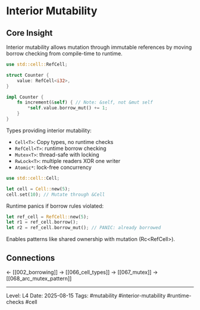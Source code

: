 # Interior Mutability

## Core Insight
Interior mutability allows mutation through immutable references by moving borrow checking from compile-time to runtime.

```rust
use std::cell::RefCell;

struct Counter {
    value: RefCell<i32>,
}

impl Counter {
    fn increment(&self) { // Note: &self, not &mut self
        *self.value.borrow_mut() += 1;
    }
}
```

Types providing interior mutability:
- `Cell<T>`: Copy types, no runtime checks
- `RefCell<T>`: runtime borrow checking
- `Mutex<T>`: thread-safe with locking
- `RwLock<T>`: multiple readers XOR one writer
- `Atomic*`: lock-free concurrency

```rust
use std::cell::Cell;

let cell = Cell::new(5);
cell.set(10); // Mutate through &Cell
```

Runtime panics if borrow rules violated:
```rust
let ref_cell = RefCell::new(5);
let r1 = ref_cell.borrow();
let r2 = ref_cell.borrow_mut(); // PANIC: already borrowed
```

Enables patterns like shared ownership with mutation (Rc<RefCell<T>>).

## Connections
← [[002_borrowing]]
→ [[066_cell_types]]
→ [[067_mutex]]
→ [[068_arc_mutex_pattern]]

---
Level: L4
Date: 2025-08-15
Tags: #mutability #interior-mutability #runtime-checks #cell